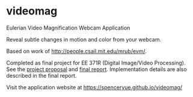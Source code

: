 # videomag
Eulerian Video Magnification Webcam Application

Reveal subtle changes in motion and color from your webcam.

Based on work of http://people.csail.mit.edu/mrub/evm/.

Completed as final project for EE 371R (Digital Image/Video Processing).
See the [project proposal](docs/spenceryue_371R_Proposal.pdf) and [final report](spencer_yue_videomag.pdf).
Implementation details are also described in the final report.

Visit the application website at https://spenceryue.github.io/videomag/
